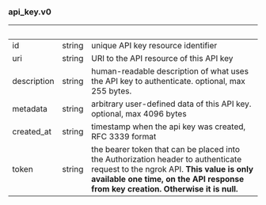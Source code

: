 
### api_key.v0

| &nbsp; | &nbsp; | &nbsp; |
|---|---|---|
| id | string | unique API key resource identifier |
| uri | string | URI to the API resource of this API key |
| description | string | human-readable description of what uses the API key to authenticate. optional, max 255 bytes. |
| metadata | string | arbitrary user-defined data of this API key. optional, max 4096 bytes |
| created_at | string | timestamp when the api key was created, RFC 3339 format |
| token | string | the bearer token that can be placed into the Authorization header to authenticate request to the ngrok API. **This value is only available one time, on the API response from key creation. Otherwise it is null.** |